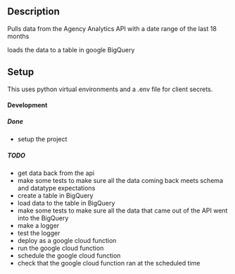## Description

Pulls data from the Agency Analytics API with a date range of the last 18 months

loads the data to a table in google BigQuery

## Setup

This uses python virtual environments and a .env file for client secrets. 

#### Development

##### Done

- setup the project

##### TODO

- get data back from the api
- make some tests to make sure all the data coming back meets schema and datatype expectations
- create a table in BigQuery
- load data to the table in BigQuery
- make some tests to make sure all the data that came out of the API went into the BigQuery
- make a logger 
- test the logger
- deploy as a google cloud function
- run the google cloud function
- schedule the google cloud function
- check that the google cloud function ran at the scheduled time




